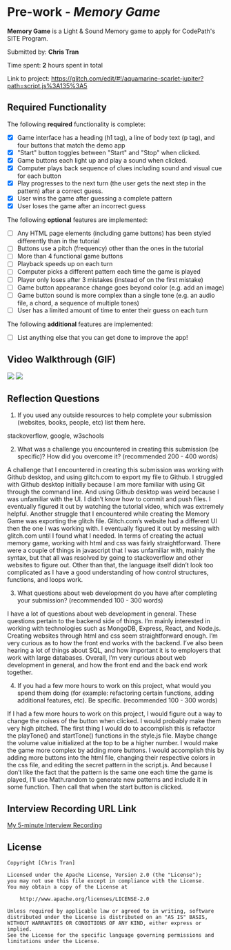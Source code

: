 # Pre-work - *Memory Game*

**Memory Game** is a Light & Sound Memory game to apply for CodePath's SITE Program. 

Submitted by: **Chris Tran**

Time spent: **2** hours spent in total

Link to project: https://glitch.com/edit/#!/aquamarine-scarlet-jupiter?path=script.js%3A135%3A5

## Required Functionality

The following **required** functionality is complete:

* [x] Game interface has a heading (h1 tag), a line of body text (p tag), and four buttons that match the demo app
* [x] "Start" button toggles between "Start" and "Stop" when clicked. 
* [x] Game buttons each light up and play a sound when clicked. 
* [x] Computer plays back sequence of clues including sound and visual cue for each button
* [x] Play progresses to the next turn (the user gets the next step in the pattern) after a correct guess. 
* [x] User wins the game after guessing a complete pattern
* [x] User loses the game after an incorrect guess

The following **optional** features are implemented:

* [ ] Any HTML page elements (including game buttons) has been styled differently than in the tutorial
* [ ] Buttons use a pitch (frequency) other than the ones in the tutorial
* [ ] More than 4 functional game buttons
* [ ] Playback speeds up on each turn
* [ ] Computer picks a different pattern each time the game is played
* [ ] Player only loses after 3 mistakes (instead of on the first mistake)
* [ ] Game button appearance change goes beyond color (e.g. add an image)
* [ ] Game button sound is more complex than a single tone (e.g. an audio file, a chord, a sequence of multiple tones)
* [ ] User has a limited amount of time to enter their guess on each turn

The following **additional** features are implemented:

- [ ] List anything else that you can get done to improve the app!

## Video Walkthrough (GIF)
![](http://g.recordit.co/yo89wH3dCK.gif)
![](http://g.recordit.co/LDMSwyzsrQ.gif)

## Reflection Questions
1. If you used any outside resources to help complete your submission (websites, books, people, etc) list them here. 

stackoverflow, google, w3schools

2. What was a challenge you encountered in creating this submission (be specific)? How did you overcome it? (recommended 200 - 400 words) 

A challenge that I encountered in creating this submission was working with Github desktop, and using glitch.com to export my file to Github. I struggled with Github desktop initially because I am more familiar with using Git through the command line. And using Github desktop was weird because I was unfamiliar with the UI. I didn’t know how to commit and push files. I eventually figured it out by watching the tutorial video, which was extremely helpful. Another struggle that I encountered while creating the Memory Game was exporting the glitch file. Glitch.com’s website had a different UI then the one I was working with. I eventually figured it out by messing with glitch.com until I found what I needed. In terms of creating the actual memory game, working with html and css was fairly straightforward. There were a couple of things in javascript that I was unfamiliar with, mainly the syntax, but that all was resolved by going to stackoverflow and other websites to figure out. Other than that, the language itself didn’t look too complicated as I have a good understanding of how control structures, functions, and loops work.

3. What questions about web development do you have after completing your submission? (recommended 100 - 300 words) 

I have a lot of questions about web development in general. These questions pertain to the backend side of things. I’m mainly interested in working with technologies such as MongoDB, Express, React, and Node.js. Creating websites through html and css seem straightforward enough. I’m very curious as to how the front end works with the backend. I’ve also been hearing a lot of things about SQL, and how important it is to employers that work with large databases. Overall, I’m very curious about web development in general, and how the front end and the back end work together.

4. If you had a few more hours to work on this project, what would you spend them doing (for example: refactoring certain functions, adding additional features, etc). Be specific. (recommended 100 - 300 words) 

If I had a few more hours to work on this project, I would figure out a way to change the noises of the button when clicked. I would probably make them very high pitched. The first thing I would do to accomplish this is refactor the playTone() and startTone() functions in the style.js file. Maybe change the volume value initialized at the top to be a higher number. I would make the game more complex by adding more buttons. I would accomplish this by adding more buttons into the html file, changing their respective colors in the css file, and editing the secret pattern in the script.js. And because I don’t like the fact that the pattern is the same one each time the game is played, I’ll use Math.random to generate new patterns and include it in some function. Then call that when the start button is clicked.



## Interview Recording URL Link

[My 5-minute Interview Recording](https://www.loom.com/share/ee863e5c09c14414a959dde608eb7dd2)


## License

    Copyright [Chris Tran]

    Licensed under the Apache License, Version 2.0 (the "License");
    you may not use this file except in compliance with the License.
    You may obtain a copy of the License at

        http://www.apache.org/licenses/LICENSE-2.0

    Unless required by applicable law or agreed to in writing, software
    distributed under the License is distributed on an "AS IS" BASIS,
    WITHOUT WARRANTIES OR CONDITIONS OF ANY KIND, either express or implied.
    See the License for the specific language governing permissions and
    limitations under the License.

